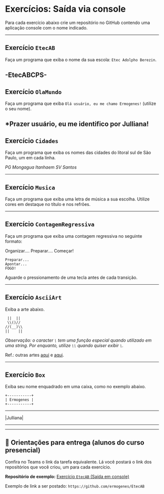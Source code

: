 # Exercícios: Saída via console

Para cada exercício abaixo crie um repositório no GitHub contendo uma aplicação console com o nome indicado.

---
## Exercício `EtecAB`

Faça um programa que exiba o nome da sua escola: `Etec Adolpho Berezin`.

-EtecABCPS-
---
## Exercício `OlaMundo`

Faça um programa que exiba `Olá usuário, eu me chamo Ermogenes!` (utilize o seu nome).
 
*Prazer usuário, eu me identifico por Julliana!
---
## Exercício `Cidades`

Faça um programa que exiba os nomes das cidades do litoral sul de São Paulo, um em cada linha.

_PG_
_Mongagua_
_Itanhaem_
_SV_
_Santos_

---
## Exercício `Musica`

Faça um programa que exiba uma letra de música a sua escolha. Utilize cores em destaque no título e nos refrões.

---
## Exercício `ContagemRegressiva`

Faça um programa que exiba uma contagem regressiva no seguinte formato:

Organizar....
Preparar....
Começar!

```
Preparar...
Apontar...
FOGO!
```

Aguarde o pressionamento de uma tecla antes de cada transição.

---
## Exercício `AsciiArt`

Exiba a arte abaixo.

```
 ||  || 
 \\()// 
//(__)\\
||    ||
```

_Observação: o caracter `\` tem uma função especial quando utilizado em uma string. Por enquanto, utilize `\\` quando quiser exibir `\`._

Ref.: outras artes [aqui](https://www.asciiart.eu/) e [aqui](http://patorjk.com/software/taag/).

---
## Exercício `Box`

Exiba seu nome enquadrado em uma caixa, como no exemplo abaixo.

```
+-----------+
| Ermogenes |
+-----------+
```
**********
|Julliana|
**********

---

## 🏁 Orientações para entrega (alunos do curso presencial)

Confira no Teams o link da tarefa equivalente. Lá você postará o link dos repositórios que você criou, um para cada exercício.

**Repositório de exemplo:**
[Exercício `EtecAB` (Saída em console)](https://github.com/ermogenes/EtecAB)

Exemplo de link a ser postado: `https://github.com/ermogenes/EtecAB`
